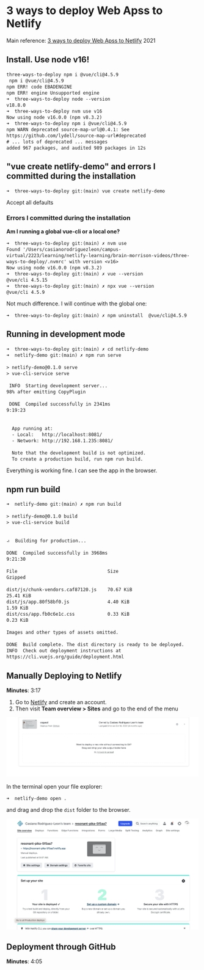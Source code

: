 # 3 ways to deploy Web Apss to Netlify

Main reference: [3 ways to deploy Web Apss to Netlify](https://youtu.be/MEIMoz9pGRM) 2021

## Install. Use node v16!

```
three-ways-to-deploy npm i @vue/cli@4.5.9
 npm i @vue/cli@4.5.9
npm ERR! code EBADENGINE
npm ERR! engine Unsupported engine
➜  three-ways-to-deploy node --version
v18.8.0
➜  three-ways-to-deploy nvm use v16
Now using node v16.0.0 (npm v8.3.2)
➜  three-ways-to-deploy npm i @vue/cli@4.5.9
npm WARN deprecated source-map-url@0.4.1: See https://github.com/lydell/source-map-url#deprecated
# ... lots of deprecated ... messages
added 967 packages, and audited 989 packages in 12s
```

## "vue create netlify-demo" and errors I committed during the installation


```
➜  three-ways-to-deploy git:(main) vue create netlify-demo
```

Accept all defaults

### Errors I committed during the installation


**Am I running a global vue-cli or a local one?**

```
➜  three-ways-to-deploy git:(main) ✗ nvm use      
Found '/Users/casianorodriguezleon/campus-virtual/2223/learning/netlify-learning/brain-morrison-videos/three-ways-to-deploy/.nvmrc' with version <v16>
Now using node v16.0.0 (npm v8.3.2)
➜  three-ways-to-deploy git:(main) ✗ vue --version 
@vue/cli 4.5.15
➜  three-ways-to-deploy git:(main) ✗ npx vue --version
@vue/cli 4.5.9
```

Not much difference. I will continue with the global one:

```
➜  three-ways-to-deploy git:(main) ✗ npm uninstall  @vue/cli@4.5.9
```

## Running in development mode

```
➜  three-ways-to-deploy git:(main) ✗ cd netlify-demo 
➜  netlify-demo git:(main) ✗ npm run serve

> netlify-demo@0.1.0 serve
> vue-cli-service serve

 INFO  Starting development server...
98% after emitting CopyPlugin

 DONE  Compiled successfully in 2341ms                                                        9:19:23


  App running at:
  - Local:   http://localhost:8081/ 
  - Network: http://192.168.1.235:8081/

  Note that the development build is not optimized.
  To create a production build, run npm run build.
  ```

  Everything is working fine. I can see the app in the browser.

  ## npm run build

  ```
  ➜  netlify-demo git:(main) ✗ npm run build

> netlify-demo@0.1.0 build
> vue-cli-service build


⠴  Building for production...

 DONE  Compiled successfully in 3968ms                                                        9:21:30

  File                                 Size                          Gzipped

  dist/js/chunk-vendors.caf87120.js    70.67 KiB                     25.41 KiB
  dist/js/app.80f58bf0.js              4.40 KiB                      1.59 KiB
  dist/css/app.fb0c6e1c.css            0.33 KiB                      0.23 KiB

  Images and other types of assets omitted.

 DONE  Build complete. The dist directory is ready to be deployed.
 INFO  Check out deployment instructions at https://cli.vuejs.org/guide/deployment.html
 ``` 

## Manually Deploying to Netlify

**Minutes**: 3:17

1. Go to [Netlify](https://www.netlify.com/) and create an account.
2. Then visit **Team overview > Sites** and go to the end  of the menu

![Netlify manually installing 1](docs/images/manually-installing-1.png)

In the terminal open your file explorer:
  
```
➜  netlify-demo open .
``` 

and drag and drop the `dist` folder to the browser.

![Netlify manually installing 2](docs/images/manually-installing-2.png)

## Deployment through GitHub

**Minutes**: 4:05

